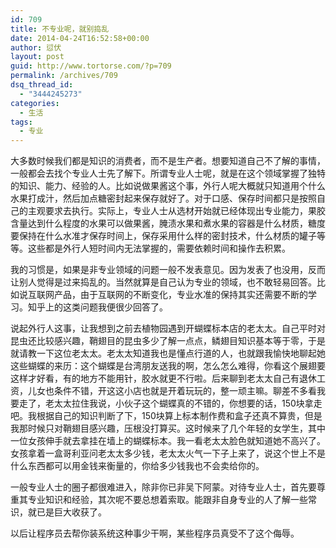 ```yaml
---
id: 709
title: 不专业呢，就别捣乱
date: 2014-04-24T16:52:58+00:00
author: 愆伏
layout: post
guid: http://www.tortorse.com/?p=709
permalink: /archives/709
dsq_thread_id:
  - "3444245273"
categories:
  - 生活
tags:
  - 专业
---
```

大多数时候我们都是知识的消费者，而不是生产者。想要知道自己不了解的事情，一般都会去找个专业人士先了解下。所谓专业人士呢，就是在这个领域掌握了独特的知识、能力、经验的人。比如说做果酱这个事，外行人呢大概就只知道用个什么水果打成汁，然后加点糖密封起来保存就好了。对于口感、保存时间都只是按照自己的主观要求去执行。实际上，专业人士从选材开始就已经体现出专业能力，果胶含量达到什么程度的水果可以做果酱，腌渍水果和煮水果的容器是什么材质，糖度要保持在什么水准才保存时间上，保存采用什么样的密封技术，什么材质的罐子等等。这些都是外行人短时间内无法掌握的，需要依赖时间和操作去积累。

我的习惯是，如果是非专业领域的问题一般不发表意见。因为发表了也没用，反而让别人觉得是过来捣乱的。当然就算是自己认为专业的领域，也不敢轻易回答。比如说互联网产品，由于互联网的不断变化，专业水准的保持其实还需要不断的学习。知乎上的这类问题我便很少回答了。

说起外行人这事，让我想到之前去植物园遇到开蝴蝶标本店的老太太。自己平时对昆虫还比较感兴趣，鞘翅目的昆虫多少了解一点点，鳞翅目知识基本等于零，于是就请教一下这位老太太。老太太知道我也是懂点行道的人，也就跟我愉快地聊起她这些蝴蝶的来历：这个蝴蝶是台湾朋友送我的啊，怎么怎么难得，你看这个展翅要这样才好看，有的地方不能用针，胶水就更不行啦。后来聊到老太太自己有退休工资，儿女也条件不错，开这这小店也就是开着玩玩的，整一顽主嘛。聊差不多看我要走了，老太太拉住我说，小伙子这个蝴蝶真的不错的，你想要的话，150块拿走吧。我根据自己的知识判断了下，150块算上标本制作费和盒子还真不算贵，但是我那时候只对鞘翅目感兴趣，压根没打算买。这时候来了几个年轻的女学生，其中一位女孩伸手就去拿挂在墙上的蝴蝶标本。我一看老太太脸色就知道她不高兴了。女孩拿着一盒哥利亚问老太太多少钱，老太太火气一下子上来了，说这个世上不是什么东西都可以用金钱来衡量的，你给多少钱我也不会卖给你的。

一般专业人士的圈子都很难进入，除非你已非吴下阿蒙。对待专业人士，首先要尊重其专业知识和经验，其次呢不要总想着索取。能跟非自身专业的人了解一些常识，就已是巨大收获了。

以后让程序员去帮你装系统这种事少干啊，某些程序员真受不了这个侮辱。